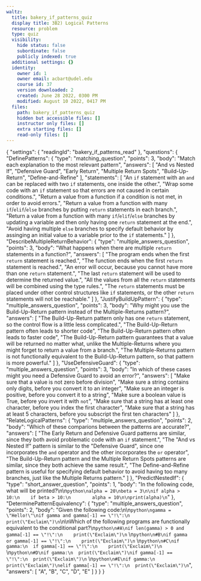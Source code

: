 ```yaml
---
waltz:
  title: bakery_if_patterns_quiz
  display title: 3B2) Logical Patterns
  resource: problem
  type: quiz
  visibility:
    hide status: false
    subordinate: false
    publicly indexed: true
  additional settings: {}
  identity:
    owner id: 1
    owner email: acbart@udel.edu
    course id: 37
    version downloaded: 2
    created: June 28 2022, 0300 PM
    modified: August 10 2022, 0417 PM
  files:
    path: bakery_if_patterns_quiz
    hidden but accessible files: []
    instructor only files: []
    extra starting files: []
    read-only files: []
---
```

{
  "settings": {
    "readingId": "bakery_if_patterns_read"
  },
  "questions": {
    "DefinePatterns": {
      "type": "matching_question",
      "points": 3,
      "body": "Match each explanation to the most relevant pattern",
      "answers": [
        "And vs Nested If",
        "Defensive Guard",
        "Early Return",
        "Multiple Return Spots",
        "Build-Up-Return",
        "Define-and-Refine"
      ],
      "statements": [
        "An `if` statement with an `and` can be replaced with two `if` statements, one inside the other.",
        "Wrap some code with an `if` statement so that errors are not caused in certain conditions.",
        "Return a value from a function if a condition is not met, in order to avoid errors.",
        "Return a value from a function with many `if`/`elif`/`else` branches by putting `return` statements in each branch.",
        "Return a value from a function with many `if`/`elif`/`else` branches by updating a variable and then only having one `return` statement at the end.",
        "Avoid having multiple `else` branches to specify default behavior by assinging an initial value to a variable prior to the `if` statements."
      ]
    },
    "DescribeMultipleReturnBehavior": {
      "type": "multiple_answers_question",
      "points": 3,
      "body": "What happens when there are multiple `return` statements in a function?",
      "answers": [
        "The program ends when the first `return` statement is reached.",
        "The function ends when the first `return` statement is reached.",
        "An error will occur, because you cannot have more than one `return` statement.",
        "The last `return` statement will be used to determine the returned value.",
        "All the values from all the `return` statements will be combined using the type rules.",
        "The `return` statements must be placed under other control structures like `if` statements, or the other `return` statements will not be reachable."
      ]
    },
    "JustifyBuildUpPattern": {
      "type": "multiple_answers_question",
      "points": 3,
      "body": "Why might you use the Build-Up-Return pattern instead of the Multiple-Returns pattern?",
      "answers": [
        "The Build-Up-Return pattern only has one `return` statement, so the control flow is a little less complicated.",
        "The Build-Up-Return pattern often leads to shorter code",
        "The Build-Up-Return pattern often leads to faster code",
        "The Build-Up-Return pattern guarantees that a value will be returned no matter what, unlike the Multiple-Returns where you might forget to return a value from a branch.",
        "The Multiple-Returns pattern is not functionally equivalent to the Build-Up-Return pattern, so that pattern is more powerful."
      ]
    },
    "UseDefensiveGuard": {
      "type": "multiple_answers_question",
      "points": 3,
      "body": "In which of these cases might you need a Defensive Guard to avoid an error?",
      "answers": [
        "Make sure that a value is not zero before division",
        "Make sure a string contains only digits, before you convert it to an integer",
        "Make sure an integer is positive, before you convert it to a string",
        "Make sure a boolean value is True, before you invert it with `not`",
        "Make sure that a string has at least one character, before you index the first character",
        "Make sure that a string has at least 5 characters, before you subscript the first ten characters"
      ]
    },
    "RelateLogicalPatterns": {
      "type": "multiple_answers_question",
      "points": 2,
      "body": "Which of these comparions between the patterns are accurate?",
      "answers": [
        "The Early Return and Defensive Guard patterns are similar, since they both avoid problematic code with an `if` statement.",
        "The \"And vs Nested If\" pattern is similar to the \"Defensive Guard\", since one incorporates the `and` operator and the other incorporates the `or` operator",
        "The Build-Up-Return pattern and the Multiple Return Spots patterns are similar, since they both achieve the same result.",
        "The Define-and-Refine pattern is useful for specifying default behavior to avoid having too many branches, just like the Multiple Returns pattern."
      ]
    },
    "PredictNestedIf": {
      "type": "short_answer_question",
      "points": 1,
      "body": "In the following code, what will be printed?\n\n```python\nalpha = 20\nbeta = 3\n\nif alpha > 10:\n    if beta > 10:\n        alpha = 10\n\nprint(alpha)\n```"
    },
    "DeterminePatternEquivalency": {
      "type": "multiple_answers_question",
      "points": 2,
      "body": "Given the following code:\n\n```python\ngamma = \"Hello!\"\nif gamma and gamma[-1] == \"!\":\n    print(\"Exclaim\")\n```\n\nWhich of the following programs are functionally equivalent to the conditional part?\n```python\n#A\nif len(gamma) > 0 and gamma[-1] == \"!\":\n    print(\"Exclaim\")\n``` \n```python\n#B\nif gamma or gamma[-1] == \"!\":\n    print(\"Exclaim\")\n``` \n```python\n#C\nif gamma:\n  if gamma[-1] == \"!\":\n    print(\"Exclaim\")\n``` \n```python\n#D\nif gamma:\n  print(\"Exclaim\")\nif gamma[-1] == \"!\":\n  print(\"Exclaim\")\n``` \n```python\n#E\nif gamma:\n  print(\"Exclaim\")\nelif gamma[-1] == \"!\":\n  print(\"Exclaim\")\n```",
      "answers": [
        "A",
        "B",
        "C",
        "D",
        "E"
      ]
    }
  }
}